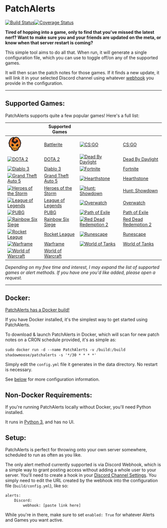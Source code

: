 # PatchAlerts
[![Build Status](https://travis-ci.org/shadowmoose/PatchAlerts.svg?branch=master)](https://travis-ci.org/shadowmoose/PatchAlerts)[![Coverage Status](https://coveralls.io/repos/github/shadowmoose/PatchAlerts/badge.svg?branch=master)](https://coveralls.io/github/shadowmoose/PatchAlerts?branch=master)

**Tired of hopping into a game, only to find that you've missed the latest nerf? Want to make sure you and your friends are updated on the meta, or know when that server restart is coming?**

This simple tool aims to do all that. When run, it will generate a single configuration file, which you can use to toggle off/on any of the supported games. 

It will then scan the patch notes for those games. If it finds a new update, it will link it in your selected Discord channel using whatever [webhook](https://support.discordapp.com/hc/en-us/articles/228383668-Intro-to-Webhooks) you provide in the configuration.


-----------------
## Supported Games:

PatchAlerts supports quite a few popular games! Here's a full list:

|  | Supported Games | | |
| ----- | ------------- |----- | ------------- |
| [![Battlerite](./icons/Battlerite.png)](https://www.battlerite.com/) | [Battlerite](https://www.battlerite.com/) |[![CS:GO](https://raw.githubusercontent.com/shadowmoose/PatchAlerts/master/icons/CSGO.png)](http://blog.counter-strike.net/) | [CS:GO](http://blog.counter-strike.net/) |
| [![DOTA 2](https://raw.githubusercontent.com/shadowmoose/PatchAlerts/master/icons/DOTA2.png)](http://www.dota2.com) | [DOTA 2](http://www.dota2.com) |[![Dead By Daylight](https://raw.githubusercontent.com/shadowmoose/PatchAlerts/master/icons/DeadByDaylight.png)](http://deadbydaylight.com) | [Dead By Daylight](http://deadbydaylight.com) |
| [![Diablo 3](https://raw.githubusercontent.com/shadowmoose/PatchAlerts/master/icons/Diablo3.png)](https://us.diablo3.com/en/) | [Diablo 3](https://us.diablo3.com/en/) |[![Fortnite](https://raw.githubusercontent.com/shadowmoose/PatchAlerts/master/icons/Fortnite.png)](https://www.epicgames.com/fortnite/) | [Fortnite](https://www.epicgames.com/fortnite/) |
| [![Grand Theft Auto 5](https://raw.githubusercontent.com/shadowmoose/PatchAlerts/master/icons/GrandTheftAuto5.png)](https://www.rockstargames.com/V/) | [Grand Theft Auto 5](https://www.rockstargames.com/V/) |[![Hearthstone](https://raw.githubusercontent.com/shadowmoose/PatchAlerts/master/icons/Hearthstone.png)](https://playhearthstone.com/) | [Hearthstone](https://playhearthstone.com/) |
| [![Heroes of the Storm](https://raw.githubusercontent.com/shadowmoose/PatchAlerts/master/icons/HeroesoftheStorm.png)](https://heroesofthestorm.com) | [Heroes of the Storm](https://heroesofthestorm.com) |[![Hunt: Showdown](https://raw.githubusercontent.com/shadowmoose/PatchAlerts/master/icons/HuntShowdown.png)](https://www.huntshowdown.com/) | [Hunt: Showdown](https://www.huntshowdown.com/) |
| [![League of Legends](https://raw.githubusercontent.com/shadowmoose/PatchAlerts/master/icons/LeagueofLegends.png)](https://leagueoflegends.com/) | [League of Legends](https://leagueoflegends.com/) |[![Overwatch](https://raw.githubusercontent.com/shadowmoose/PatchAlerts/master/icons/Overwatch.png)](https://playoverwatch.com/) | [Overwatch](https://playoverwatch.com/) |
| [![PUBG](https://raw.githubusercontent.com/shadowmoose/PatchAlerts/master/icons/PUBG.png)](https://playbattlegrounds.com/) | [PUBG](https://playbattlegrounds.com/) |[![Path of Exile](https://raw.githubusercontent.com/shadowmoose/PatchAlerts/master/icons/PathofExile.png)](https://pathofexile.com) | [Path of Exile](https://pathofexile.com) |
| [![Rainbow Six Siege](https://raw.githubusercontent.com/shadowmoose/PatchAlerts/master/icons/RainbowSixSiege.png)](https://rainbow6.ubisoft.com/siege/en-us/) | [Rainbow Six Siege](https://rainbow6.ubisoft.com/siege/en-us/) |[![Red Dead Redemption 2](https://raw.githubusercontent.com/shadowmoose/PatchAlerts/master/icons/RedDeadRedemption2.png)](https://www.rockstargames.com/reddeadredemption2/) | [Red Dead Redemption 2](https://www.rockstargames.com/reddeadredemption2/) |
| [![Rocket League](https://raw.githubusercontent.com/shadowmoose/PatchAlerts/master/icons/RocketLeague.png)](https://www.rocketleague.com) | [Rocket League](https://www.rocketleague.com) |[![Runescape](https://raw.githubusercontent.com/shadowmoose/PatchAlerts/master/icons/Runescape.png)](https://runescape.com/) | [Runescape](https://runescape.com/) |
| [![Warframe](https://raw.githubusercontent.com/shadowmoose/PatchAlerts/master/icons/Warframe.png)](https://www.warframe.com/) | [Warframe](https://www.warframe.com/) |[![World of Tanks](https://raw.githubusercontent.com/shadowmoose/PatchAlerts/master/icons/WorldofTanks.png)](https://worldoftanks.com) | [World of Tanks](https://worldoftanks.com) |
| [![World of Warcraft](https://raw.githubusercontent.com/shadowmoose/PatchAlerts/master/icons/WorldofWarcraft.png)](https://worldofwarcraft.com/) | [World of Warcraft](https://worldofwarcraft.com/) |  |  |


*Depending on my free time and interest, I may expand the list of supported games or alert methods. If you have one you'd like added, please open a request.*

-----------------

## Docker:

[PatchAlerts has a Docker build!](https://hub.docker.com/r/shadowmoose/patchalerts/)

If you have Docker installed, it's the simplest way to get started using PatchAlerts.

To download & launch PatchAlerts in Docker, which will scan for new patch notes on a CRON schedule provided, it's as simple as:

```sudo docker run -d --name PatchAlerts -v /build:/build shadowmoose/patchalerts -s '*/30 * * * *'```

Simply edit the ```config.yml``` file it generates in the data directory. No restart is necessary.

See [below](#setup) for more configuration information.

## Non-Docker Requirements:

If you're running PatchAlerts locally without Docker, you'll need Python installed.

It runs in [Python 3](https://www.python.org/downloads/), and has no UI. 

## Setup:

PatchAlerts is perfect for throwing onto your own server somewhere, scheduled to run as often as you like. 

The only alert method currently supported is via Discord Webhook, which is a simple way to grant posting access without adding a whole user to your server. You'll need to create a hook in your [Discord Channel Settings](https://support.discordapp.com/hc/en-us/articles/228383668-Intro-to-Webhooks). You simply need to edit the URL created by the webhook into the configuration file (```build/config.yml```), like so:
```
alerts: 
    Discord: 
        webhook: [paste link here]
```

While you're in there, make sure to set ```enabled: True``` for whatever Alerts and Games you want active.
